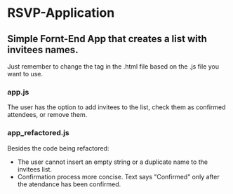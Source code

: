 # RSVP-Application
## Simple Fornt-End App that creates a list with invitees names.

Just remember to change the <code><script src="..."></script></code> tag in the .html file based on the .js file you want to use.

### app.js
The user has the option to add invitees to the list, check them as confirmed attendees, or remove them.

### app_refactored.js
Besides the code being refactored:
* The user cannot insert an empty string or a duplicate name to the invitees list.
* Confirmation process more concise. Text says "Confirmed" only after the atendance has been confirmed.